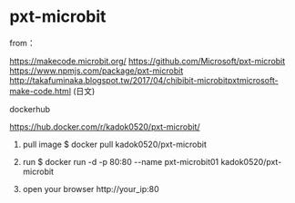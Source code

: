 # pxt-microbit

from：

https://makecode.microbit.org/
https://github.com/Microsoft/pxt-microbit
https://www.npmjs.com/package/pxt-microbit
http://takafuminaka.blogspot.tw/2017/04/chibibit-microbitpxtmicrosoft-make-code.html (日文)

dockerhub

https://hub.docker.com/r/kadok0520/pxt-microbit/



1. pull image
$ docker pull kadok0520/pxt-microbit

2. run
$ docker run -d -p 80:80 --name pxt-microbit01 kadok0520/pxt-microbit

3. open your browser
http://your_ip:80
